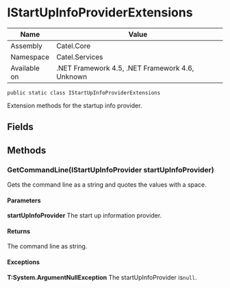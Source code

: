 

# IStartUpInfoProviderExtensions

Name|Value
---|---
Assembly|Catel.Core
Namespace|Catel.Services
Available on|.NET Framework 4.5, .NET Framework 4.6, Unknown

```
public static class IStartUpInfoProviderExtensions
```

Extension methods for the startup info provider.



## Fields

## Methods

### GetCommandLine(IStartUpInfoProvider startUpInfoProvider)

Gets the command line as a string and quotes the values with a space.

#### Parameters

**startUpInfoProvider**
The start up information provider.

#### Returns

The command line as string.

#### Exceptions

**T:System.ArgumentNullException**
The startUpInfoProvider is`null`.



